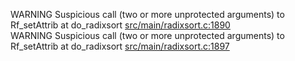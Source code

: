 WARNING Suspicious call (two or more unprotected arguments) to Rf_setAttrib at do_radixsort [src/main/radixsort.c:1890](https://github.com/wch/r-source/blob/f8bfc09ed32004fb869f7c803c602aa19fdbaf11/src/main/radixsort.c/#L1890)  
WARNING Suspicious call (two or more unprotected arguments) to Rf_setAttrib at do_radixsort [src/main/radixsort.c:1897](https://github.com/wch/r-source/blob/f8bfc09ed32004fb869f7c803c602aa19fdbaf11/src/main/radixsort.c/#L1897)  
